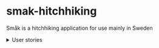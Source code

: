 # smak-hitchhiking
Småk is a hitchhiking application for use mainly in Sweden


<details>
  <summary>User stories</summary>


## 1. Scenario: User Registration
**Given** a visitor is on the signup page  
**When** they enter a valid email, password, and confirm their details  
**Then** their account should be created successfully  
**And** they should be redirected to their personal dashboard  

---

## 2. Scenario: Adding a Car
**Given** a registered user is logged in  
**When** they open the “My Cars” section and add a car with brand, model, and number of seats  
**Then** the car should be saved to their profile  
**And** they should be able to select it when creating new rides  

---

## 3. Scenario: Creating a Ride Offer
**Given** a registered user has at least one car added  
**When** they create a ride by specifying origin, destination, date, and available seats  
**Then** the ride should appear in the public ride listings  
**And** it should display their driver name, available seats, and car info  

---

## 4. Scenario: Searching for Available Rides
**Given** a logged-in user wants to join a ride  
**When** they search for rides by destination or date  
**Then** the system should show matching rides  
**And** allow them to view ride details and available seats  

---

## 5. Scenario: Joining a Ride
**Given** a user has found a ride with available seats  
**When** they click “Join Ride”  
**Then** their name should be added to the list of passengers  
**And** the number of available seats should decrease by one  

---

## 6. Scenario: Cancelling a Ride Participation
**Given** a user has already joined a ride  
**When** they choose to cancel their participation  
**Then** they should be removed from the passenger list  
**And** the number of available seats should increase by one  

---

## 7. Scenario: Driver Cancels a Ride
**Given** a driver has created a ride  
**When** they decide to cancel it  
**Then** the ride should be marked as cancelled  
**And** all passengers should receive a notification about the cancellation  

---

## 8. Scenario: Setting Ride Preferences
**Given** a registered user is logged in  
**When** they set preferences such as “No Smoking” or “No Pets”  
**Then** these preferences should be stored in their profile  
**And** rides they create or join should display these preferences  

---

## 9. Scenario: Viewing Ride Details
**Given** a user finds a ride they’re interested in  
**When** they open the ride details page  
**Then** they should see driver information, available seats, and preferences  
**And** be able to join the ride if seats are still available  

---

## 10. Scenario: Rating a Completed Ride
**Given** a user has participated in a completed ride  
**When** they visit their ride history and rate the ride  
**Then** the driver’s rating should be updated based on their input  
**And** the passenger should see a confirmation that their rating was submitted  






</details>





